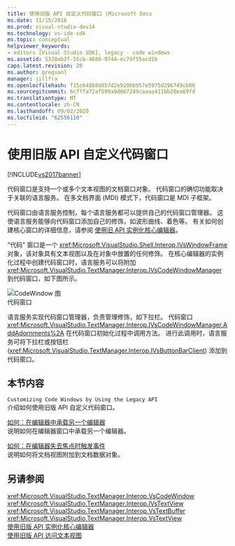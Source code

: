 ```yaml
---
title: 使用旧版 API 自定义代码窗口 |Microsoft Docs
ms.date: 11/15/2016
ms.prod: visual-studio-dev14
ms.technology: vs-ide-sdk
ms.topic: conceptual
helpviewer_keywords:
- editors [Visual Studio SDK], legacy - code windows
ms.assetid: 5328ab2f-55cb-4680-9744-ec79f55acd1b
caps.latest.revision: 20
ms.author: gregvanl
manager: jillfra
ms.openlocfilehash: f15c649b8d857d2e920bb957e5975d296749cb86
ms.sourcegitcommit: 6cfffa72af599a9d667249caaaa411bb28ea69fd
ms.translationtype: MT
ms.contentlocale: zh-CN
ms.lasthandoff: 09/02/2020
ms.locfileid: "62556110"
---
```

# <a name="customizing-code-windows-by-using-the-legacy-api"></a>使用旧版 API 自定义代码窗口
[!INCLUDE[vs2017banner](../includes/vs2017banner.md)]

代码窗口是支持一个或多个文本视图的文档窗口对象。 代码窗口的确切功能取决于关联的语言服务。 在多文档界面 (MDI) 模式下，代码窗口是 MDI 子框架。  
  
 代码窗口由语言服务控制，每个语言服务都可以提供自己的代码窗口管理器。 这使语言服务能够向代码窗口添加自己的修饰，如波形曲线、着色等。 有关如何创建核心窗口的详细信息，请参阅 [使用旧 API 实例化核心编辑器](../extensibility/instantiating-the-core-editor-by-using-the-legacy-api.md)。  
  
 "代码" 窗口是一个 <xref:Microsoft.VisualStudio.Shell.Interop.IVsWindowFrame> 对象，该对象具有文本视图以及在对象中放置的任何修饰。 在核心编辑器的实例化过程中创建代码窗口时，语言服务可以将附加 <xref:Microsoft.VisualStudio.TextManager.Interop.IVsCodeWindowManager> 到代码窗口，如下图所示。  
  
 ![CodeWindow 图](../extensibility/media/vscodewindow.gif "vscodewindow")  
代码窗口  
  
 语言服务实现代码窗口管理器，负责管理修饰，如下拉栏。 代码窗口 <xref:Microsoft.VisualStudio.TextManager.Interop.IVsCodeWindowManager.AddAdornments%2A> 在代码窗口初始化过程中调用方法。 进行此调用时，语言服务可将下拉栏或按钮栏 (<xref:Microsoft.VisualStudio.TextManager.Interop.IVsButtonBarClient>) 添加到代码窗口。  
  
## <a name="in-this-section"></a>本节内容  
 `Customizing Code Windows by Using the Legacy API`  
 介绍如何使用旧版 API 自定义代码窗口。  
  
 [如何：在编辑器中承载另一个编辑器](../extensibility/how-to-host-an-editor-in-another-editor.md)  
 说明如何在编辑器窗口中承载另一个编辑器。  
  
 [如何：在编辑器失去焦点时触发事件](../extensibility/how-to-fire-events-when-the-editor-loses-focus.md)  
 说明如何将文档视图附加到文档数据对象。  
  
## <a name="see-also"></a>另请参阅  
 <xref:Microsoft.VisualStudio.TextManager.Interop.VsCodeWindow>   
 <xref:Microsoft.VisualStudio.TextManager.Interop.IVsTextView>   
 <xref:Microsoft.VisualStudio.TextManager.Interop.VsTextBuffer>   
 <xref:Microsoft.VisualStudio.TextManager.Interop.VsTextView>   
 [使用旧版 API 实例化核心编辑器](../extensibility/instantiating-the-core-editor-by-using-the-legacy-api.md)   
 [使用旧版 API 访问文本视图](../extensibility/accessing-thetext-view-by-using-the-legacy-api.md)
